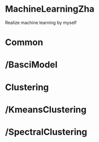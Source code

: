 # MachineLearningZha
Realize machine learning by myself

# Common
# 	/BasciModel

# Clustering
# 	/KmeansClustering
# 	/SpectralClustering

